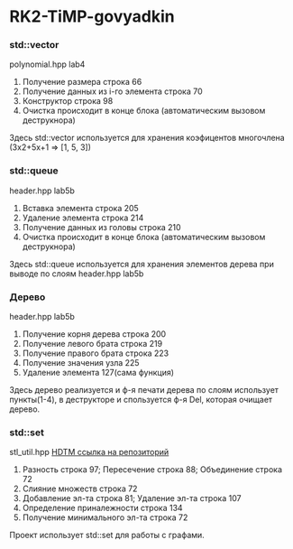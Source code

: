 # RK2-TiMP-govyadkin

### std::vector

polynomial.hpp lab4

1. Получение размера строка 66
2. Получение данных из i-го элемента строка 70
3. Конструктор строка 98
4. Очистка происходит в конце блока (автоматическим вызовом деструкнора)

Здесь std::vector используется для хранения коэфицентов многочлена
(3х2+5х+1 => [1, 5, 3])

### std::queue

header.hpp lab5b

1. Вставка элемента строка 205
2. Удаление элемента строка 214
3. Получение данных из головы строка 210
4. Очистка происходит в конце блока (автоматическим вызовом деструкнора)

Здесь std::queue используется для хранения элементов дерева при выводе по слоям header.hpp lab5b

### Дерево

header.hpp lab5b

1. Получение корня дерева строка 200
2. Получение левого брата строка 219
3. Получение правого брата строка 223
4. Получение значения узла 225
5. Удаление элемента 127(сама функция)

Здесь дерево реализуется и ф-я печати дерева по слоям использует пункты(1-4), в деструкторе и спользуется ф-я Del, которая очищает дерево.

### std::set

stl_util.hpp
[HDTM ссылка на репозиторий](https://github.com/nddsg/HDTM/blob/069daf982bbfa3e0e86eb4dd28820014630f4a3e/src/graphlab/src/graphlab/util/stl_util.hpp)

1. Разность строка 97; Пересечение строка 88; Объединение строка 72
2. Слияние множеств строка 72
3. Добавление эл-та строка 81; Удаление эл-та строка 107
4. Определение приналежности строка 134
5. Получение минимального эл-та строка 72

Проект использует std::set для работы с графами.
